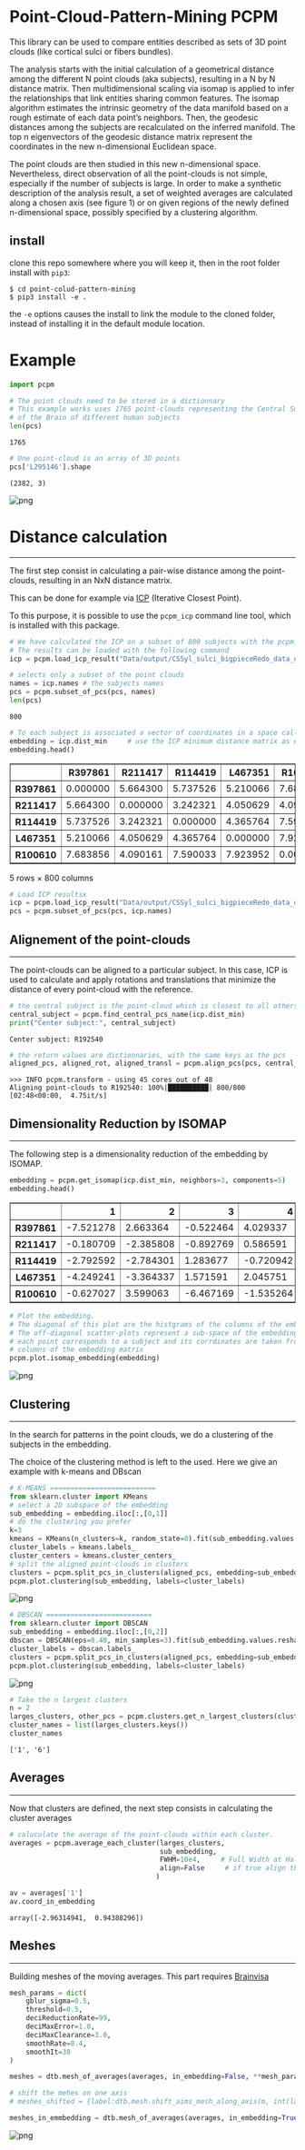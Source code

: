 # Point-Cloud-Pattern-Mining PCPM

This library can be used to compare entities described as sets of 3D point clouds (like cortical sulci or fibers bundles).

The analysis starts with the initial calculation of a geometrical distance among the different N point clouds (aka subjects), resulting in a N by N distance matrix. Then multidimensional scaling via isomap is applied to infer the relationships that link entities sharing common features. The isomap algorithm estimates the intrinsic geometry of the data manifold based on a rough estimate of each data point’s neighbors. Then, the geodesic distances among the subjects are recalculated on the inferred manifold. The top n eigenvectors of the geodesic distance matrix represent the coordinates in the new n-dimensional Euclidean space.

The point clouds are then studied in this new n-dimensional space. Nevertheless, direct observation of all the point-clouds is not simple, especially if the number of subjects is large. In order to make a synthetic description of the analysis result, a set of weighted averages are calculated along a chosen axis (see figure 1) or on given regions of the newly defined n-dimensional space, possibly specified by a clustering algorithm.

## install
clone this repo somewhere where you will keep it, then in the root folder install with `pip3`:

```
$ cd point-colud-pattern-mining
$ pip3 install -e .

```

the `-e` options causes the install to link the module to the cloned folder, instead of installing it in the default module location.

# Example


<!-- REMOVED CODE CELL [kw: %autoreload|#HIDE_IN_MARKDOWN]
```python
%load_ext autoreload
%autoreload 2
```
-->


```python
import pcpm
```


<!-- REMOVED CODE CELL [kw: %autoreload|#HIDE_IN_MARKDOWN]
```python
%%capture
%gui qt

#HIDE_IN_MARKDOWN
# run this cell only once, at the beginning.
an = dtb.anatomist.Anatomist()
```
-->


<!-- REMOVED CODE CELL [kw: %autoreload|#HIDE_IN_MARKDOWN]
```python
#HIDE_IN_MARKDOWN
# run this line only after the Anatomist window appears
%matplotlib inline
```
-->


<!-- REMOVED CODE CELL [kw: %autoreload|#HIDE_IN_MARKDOWN]
```python
#HIDE_IN_MARKDOWN

# the following module requires Brainvisa (https://brainvisa.info/web/) and is only used here for displaying the results
import dico_toolbox as dtb
# an alternative is using colorado
import colorado as cld

from soma import aims
import numpy as np
import pandas as pd
from tqdm import tqdm
import os, shutil
import pickle
import matplotlib.pyplot as plt

base = "Data/CSSyl_sulci_bigpieceRedo/"
trm_folder = "Data/tal_883subjects/"

class config:
    mesh_shift_scale = 5
    
out_path = 'Results/'

pcs = dict(np.load("Data/CSSyl_sulci_bigpieceRedo_data.npz"))
raw_data = dict(np.load("Data/CSSyl_sulci_bigpieceRedo_raw_data.npz"))
talairach_dxyz = dict(np.load("Data/CSSyl_sulci_bigpieceRedo_talairach_dxyz.npz"))
talairach_rot = dict(np.load("Data/CSSyl_sulci_bigpieceRedo_talairach_rot.npz"))
talairach_tra = dict(np.load("Data/CSSyl_sulci_bigpieceRedo_talairach_tra.npz"))

names = list(pcs.keys())
values = list(pcs.values())
```
-->


```python
# The point clouds need to be stored in a dictionnary
# This example works uses 1765 point-clouds representing the Central Sulcus
# of the Brain of different human subjects
len(pcs)
```




    1765




```python
# One point-cloud is an array of 3D points
pcs['L295146'].shape
```




    (2382, 3)




<!-- REMOVED CODE CELL [kw: %autoreload|#HIDE_IN_MARKDOWN]
```python
#HIDE_IN_MARKDOWN
an(pcs['L295146'])
plt.imshow(an.snapshot());
```
-->


![png](docs/README_images/Readme_9_0.png)


# Distance calculation
---
The first step consist in calculating a pair-wise distance among the point-clouds, resulting in an NxN distance matrix.

This can be done for example via [ICP](https://en.wikipedia.org/wiki/Iterative_closest_point) (Iterative Closest Point).

To this purpose, it is possible to use the `pcpm_icp` command line tool, which is installed with this package.




```python
# We have calculated the ICP on a subset of 800 subjects with the pcpm_icp command line tool
# The results can be loaded with the following command
icp = pcpm.load_icp_result("Data/output/CSSyl_sulci_bigpieceRedo_data_distances.csv")

# selects only a subset of the point clouds
names = icp.names # the subjects names
pcs = pcpm.subset_of_pcs(pcs, names)
len(pcs)
```




    800




```python
# To each subject is associated a vector of coordinates in a space called 'embedding' corresponding to the distances from all the others
embedding = icp.dist_min     # use the ICP minimum distance matrix as embedding for the point clouds
embedding.head()
```




<div>
<style scoped>
    .dataframe tbody tr th:only-of-type {
        vertical-align: middle;
    }

    .dataframe tbody tr th {
        vertical-align: top;
    }

    .dataframe thead th {
        text-align: right;
    }
</style>
<table border="1" class="dataframe">
  <thead>
    <tr style="text-align: right;">
      <th></th>
      <th>R397861</th>
      <th>R211417</th>
      <th>R114419</th>
      <th>L467351</th>
      <th>R100610</th>
      <th>L207628</th>
      <th>L521331</th>
      <th>L194140</th>
      <th>R187345</th>
      <th>R171532</th>
      <th>...</th>
      <th>R415837</th>
      <th>L525541</th>
      <th>R172534</th>
      <th>L150524</th>
      <th>L131217</th>
      <th>L877168</th>
      <th>R192035</th>
      <th>L172938</th>
      <th>R201717</th>
      <th>L594156</th>
    </tr>
  </thead>
  <tbody>
    <tr>
      <th>R397861</th>
      <td>0.000000</td>
      <td>5.664300</td>
      <td>5.737526</td>
      <td>5.210066</td>
      <td>7.683856</td>
      <td>7.213072</td>
      <td>12.411116</td>
      <td>8.382079</td>
      <td>5.947090</td>
      <td>3.567614</td>
      <td>...</td>
      <td>8.604815</td>
      <td>9.117817</td>
      <td>5.670137</td>
      <td>11.083932</td>
      <td>3.857694</td>
      <td>9.753024</td>
      <td>7.401399</td>
      <td>6.783885</td>
      <td>3.420082</td>
      <td>8.577278</td>
    </tr>
    <tr>
      <th>R211417</th>
      <td>5.664300</td>
      <td>0.000000</td>
      <td>3.242321</td>
      <td>4.050629</td>
      <td>4.090161</td>
      <td>7.235344</td>
      <td>7.856446</td>
      <td>11.322169</td>
      <td>4.222616</td>
      <td>7.290179</td>
      <td>...</td>
      <td>5.461645</td>
      <td>7.236711</td>
      <td>3.584346</td>
      <td>8.927880</td>
      <td>3.623428</td>
      <td>5.401354</td>
      <td>6.704233</td>
      <td>5.868034</td>
      <td>7.348890</td>
      <td>4.157319</td>
    </tr>
    <tr>
      <th>R114419</th>
      <td>5.737526</td>
      <td>3.242321</td>
      <td>0.000000</td>
      <td>4.365764</td>
      <td>7.590033</td>
      <td>8.349736</td>
      <td>9.058546</td>
      <td>9.659633</td>
      <td>3.837825</td>
      <td>8.784393</td>
      <td>...</td>
      <td>7.367931</td>
      <td>7.148141</td>
      <td>5.012304</td>
      <td>7.509707</td>
      <td>4.103284</td>
      <td>6.236840</td>
      <td>5.173184</td>
      <td>6.318310</td>
      <td>6.494448</td>
      <td>3.889136</td>
    </tr>
    <tr>
      <th>L467351</th>
      <td>5.210066</td>
      <td>4.050629</td>
      <td>4.365764</td>
      <td>0.000000</td>
      <td>7.923952</td>
      <td>11.941841</td>
      <td>11.090422</td>
      <td>8.219851</td>
      <td>7.273594</td>
      <td>8.186157</td>
      <td>...</td>
      <td>11.431063</td>
      <td>9.123229</td>
      <td>7.413541</td>
      <td>11.951092</td>
      <td>4.556152</td>
      <td>6.820432</td>
      <td>8.444611</td>
      <td>6.373734</td>
      <td>6.571048</td>
      <td>8.746338</td>
    </tr>
    <tr>
      <th>R100610</th>
      <td>7.683856</td>
      <td>4.090161</td>
      <td>7.590033</td>
      <td>7.923952</td>
      <td>0.000000</td>
      <td>5.732312</td>
      <td>8.962444</td>
      <td>16.892410</td>
      <td>7.464225</td>
      <td>6.764188</td>
      <td>...</td>
      <td>5.639178</td>
      <td>8.992041</td>
      <td>5.370903</td>
      <td>10.090275</td>
      <td>6.870065</td>
      <td>6.116426</td>
      <td>7.772079</td>
      <td>4.246188</td>
      <td>9.409130</td>
      <td>7.164085</td>
    </tr>
  </tbody>
</table>
<p>5 rows × 800 columns</p>
</div>




```python
# Load ICP resultsx
icp = pcpm.load_icp_result("Data/output/CSSyl_sulci_bigpieceRedo_data_distances.csv")
pcs = pcpm.subset_of_pcs(pcs, icp.names)
```

## Alignement of the point-clouds
---
The point-clouds can be aligned to a particular subject. 
In this case, ICP is used to calculate and apply rotations and translations that minimize the distance of every point-cloud with the reference.


```python
# the central subject is the point-cloud which is closest to all others in the embeddingnames = icp.names            # the subjects names
central_subject = pcpm.find_central_pcs_name(icp.dist_min)
print("Center subject:", central_subject)
```

    Center subject: R192540



```python
# the return values are dictionnaries, with the same keys as the pcs
aligned_pcs, aligned_rot, aligned_transl = pcpm.align_pcs(pcs, central_subject)
```

    >>> INFO pcpm.transform - using 45 cores out of 48
    Aligning point-clouds to R192540: 100%|██████████| 800/800 [02:48<00:00,  4.75it/s]



<!-- REMOVED CODE CELL [kw: %autoreload|#HIDE_IN_MARKDOWN]
```python
#HIDE_IN_MARKDOWN
## SAVE subject BUCKETS (aligned)
# np.savez("Data/output/alignement/aligned_pcs.npz", **aligned_pcs)
# np.savez("Data/output/alignement/aligned_transl.npz", **aligned_transl)
# np.savez("Data/output/alignement/aligned_rot.npz", **aligned_rot)

aligned_pcs = dict(np.load("Data/output/alignement/aligned_pcs.npz",allow_pickle=True))
aligned_transl = dict(np.load("Data/output/alignement/aligned_transl.npz",allow_pickle=True))
aligned_rot = dict(np.load("Data/output/alignement/aligned_rot.npz",allow_pickle=True))
```
-->

## Dimensionality Reduction by ISOMAP
---
The following step is a dimensionality reduction of the embedding by ISOMAP.


```python
embedding = pcpm.get_isomap(icp.dist_min, neighbors=3, components=5)
embedding.head()
```




<div>
<style scoped>
    .dataframe tbody tr th:only-of-type {
        vertical-align: middle;
    }

    .dataframe tbody tr th {
        vertical-align: top;
    }

    .dataframe thead th {
        text-align: right;
    }
</style>
<table border="1" class="dataframe">
  <thead>
    <tr style="text-align: right;">
      <th></th>
      <th>1</th>
      <th>2</th>
      <th>3</th>
      <th>4</th>
      <th>5</th>
    </tr>
  </thead>
  <tbody>
    <tr>
      <th>R397861</th>
      <td>-7.521278</td>
      <td>2.663364</td>
      <td>-0.522464</td>
      <td>4.029337</td>
      <td>-1.052588</td>
    </tr>
    <tr>
      <th>R211417</th>
      <td>-0.180709</td>
      <td>-2.385808</td>
      <td>-0.892769</td>
      <td>0.586591</td>
      <td>-1.362598</td>
    </tr>
    <tr>
      <th>R114419</th>
      <td>-2.792592</td>
      <td>-2.784301</td>
      <td>1.283677</td>
      <td>-0.720942</td>
      <td>-0.313043</td>
    </tr>
    <tr>
      <th>L467351</th>
      <td>-4.249241</td>
      <td>-3.364337</td>
      <td>1.571591</td>
      <td>2.045751</td>
      <td>4.365674</td>
    </tr>
    <tr>
      <th>R100610</th>
      <td>-0.627027</td>
      <td>3.599063</td>
      <td>-6.467169</td>
      <td>-1.535264</td>
      <td>-2.066531</td>
    </tr>
  </tbody>
</table>
</div>




```python
# Plot the embedding.
# The diagonal of this plot are the histgrams of the columns of the embedding matrix
# The off-diagonal scatter-plots represent a sub-space of the embedding where
# each point corresponds to a subject and its corrdinates are taken from two different
# columns of the embedding matrix
pcpm.plot.isomap_embedding(embedding)
```


![png](docs/README_images/Readme_20_0.png)


## Clustering
---
In the search for patterns in the point clouds, we do a clustering of the subjects in the embedding.

The choice of the clustering method is left to the used. Here we give an example with k-means and DBscan


```python
# K-MEANS ==========================
from sklearn.cluster import KMeans
# select a 2D subspace of the embedding
sub_embedding = embedding.iloc[:,[0,1]]
# do the clustering you prefer
k=3
kmeans = KMeans(n_clusters=k, random_state=0).fit(sub_embedding.values.reshape(-1, len(sub_embedding.iloc[0])))
cluster_labels = kmeans.labels_
cluster_centers = kmeans.cluster_centers_
# split the aligned point-clouds in clusters
clusters = pcpm.split_pcs_in_clusters(aligned_pcs, embedding=sub_embedding, labels=cluster_labels)
pcpm.plot.clustering(sub_embedding, labels=cluster_labels)
```


![png](docs/README_images/Readme_22_0.png)



```python
# DBSCAN ==========================
from sklearn.cluster import DBSCAN
sub_embedding = embedding.iloc[:,[0,2]]
dbscan = DBSCAN(eps=0.48, min_samples=3).fit(sub_embedding.values.reshape(-1, len(sub_embedding.iloc[0])))
cluster_labels = dbscan.labels_
clusters = pcpm.split_pcs_in_clusters(aligned_pcs, embedding=sub_embedding, labels=cluster_labels)
pcpm.plot.clustering(sub_embedding, labels=cluster_labels)
```


![png](docs/README_images/Readme_23_0.png)



```python
# Take the n largest clusters
n = 2
larges_clusters, other_pcs = pcpm.clusters.get_n_largest_clusters(clusters, n)
cluster_names = list(larges_clusters.keys())
cluster_names
```




    ['1', '6']



## Averages
---
Now that clusters are defined, the next step consists in calculating the cluster averages


```python
# caluculate the average of the point-clouds within each cluster.
averages = pcpm.average_each_cluster(larges_clusters,
                                     sub_embedding,
                                     FWHM=10e4,     # Full Width at Half Maximum for gaussian weights
                                     align=False     # if true align the point-clouds to the central point-cloud in the cluster beforea averaging
                                    )
```


```python
av = averages['1']
av.coord_in_embedding
```




    array([-2.96314941,  0.94388296])




<!-- REMOVED CODE CELL [kw: %autoreload|#HIDE_IN_MARKDOWN]
```python
#HIDE_IN_MARKDOWN
# plot the volumes with colorado
# cld.draw({k:av.vol for k,av in averages.items()}, shift=(0,30,0), th_min=0.5)
```
-->

## Meshes
---
Building meshes of the moving averages.
This part requires [Brainvisa](https://brainvisa.info/web/)


```python
mesh_params = dict(
    gblur_sigma=0.5,
    threshold=0.5,
    deciReductionRate=99,
    deciMaxError=1.0,
    deciMaxClearance=3.0,
    smoothRate=0.4,
    smoothIt=30
)

meshes = dtb.mesh_of_averages(averages, in_embedding=False, **mesh_params)

# shift the mehes on one axis
# meshes_shifted = {label:dtb.mesh.shift_aims_mesh_along_axis(m, int(label)*30, 1) for label,m in meshes.items()}

meshes_in_emmbedding = dtb.mesh_of_averages(averages, in_embedding=True, embedding_scale=8, **mesh_params)
```


<!-- REMOVED CODE CELL [kw: %autoreload|#HIDE_IN_MARKDOWN]
```python
#HIDE_IN_MARKDOWN
# PLOT THE MESHES WITH COLORAD)
# SHIFTED 
# cld.draw(meshes, title="shifted MA", shift=(0,30,0))
# OVERLAP
# fig = cld.draw(meshes['6'], color='red')
# cld.draw(meshes['1'], color='lightgreen', fig=fig)
```
-->


<!-- REMOVED CODE CELL [kw: %autoreload|#HIDE_IN_MARKDOWN]
```python
#HIDE_IN_MARKDOWN
an.clear()
an(meshes)
plt.imshow(an.snapshot());
```
-->


![png](docs/README_images/Readme_32_0.png)

